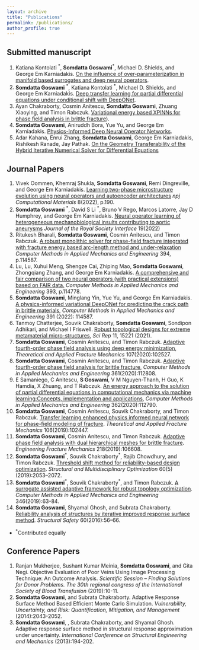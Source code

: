 ```yaml
---
layout: archive
title: "Publications"
permalink: /publications/
author_profile: true
---
```

## Submitted manuscript

1. Katiana Kontolati <sup>\*</sup>, **Somdatta Goswami**<sup>\*</sup>, Michael D. Shields, and George Em Karniadakis. [On the influence of over-parameterization in manifold based surrogates and deep neural operators](https://arxiv.org/abs/2203.05071).
1. **Somdatta Goswami** <sup>\*</sup>, Katiana Kontolati <sup>\*</sup>, Michael D. Shields, and George Em Karniadakis. [Deep transfer learning for partial differential equations under conditional shift with DeepONet](https://arxiv.org/abs/2204.09810).
1. Ayan Chakraborty, Cosmin Anitescu, **Somdatta Goswami**, Zhuang Xiaoying, and Timon Rabczuk. [Variational energy based XPINNs for phase field analysis in brittle fracture](https://arxiv.org/abs/2207.02307)).
1. **Somdatta Goswami**, Aniruddh Bora, Yue Yu, and George Em Karniadakis. [Physics-Informed Deep Neural Operator Networks](https://arxiv.org/abs/2207.05748).
1. Adar Kahana, Enrui Zhang, **Somdatta Goswami**, George Em Karniadakis, Rishikesh Ranade, Jay Pathak. [On the Geometry Transferability of the Hybrid Iterative Numerical Solver for Differential Equations](https://arxiv.org/abs/2210.17392)

## Journal Papers

1. Vivek Oommen, Khemraj Shukla, **Somdatta Goswami**, Remi Dingreville, and George Em Karniadakis. [Learning two-phase microstructure evolution using neural operators and autoencoder architectures](https://www.nature.com/articles/s41524-022-00876-7) *npj Computational Materials*  8(2022), p.190.
1. **Somdatta Goswami** <sup>\*</sup>, David S Li <sup>\*</sup>, Bruno V Rego, Marcos Latorre, Jay D Humphrey, and George Em Karniadakis. [Neural operator learning of heterogeneous mechanobiological insults contributing to aortic aneurysms](https://royalsocietypublishing.org/doi/10.1098/rsif.2022.0410) *Journal of the Royal Society Interface* 19(2022)
1. Ritukesh Bharali, **Somdatta Goswami**, Cosmin Anitescu, and Timon Rabczuk. [A robust monolithic solver for phase-field fracture integrated with fracture energy based arc-length method and under-relaxation](https://www.sciencedirect.com/science/article/pii/S0045782522001992) *Computer Methods in Applied Mechanics and Engineering* 394, p.114587.
1. Lu, Lu, Xuhui Meng, Shengze Cai, Zhiping Mao, **Somdatta Goswami**, Zhongqiang Zhang, and George Em Karniadakis. [A comprehensive and fair comparison of two neural operators (with practical extensions) based on FAIR data.](https://www.sciencedirect.com/science/article/abs/pii/S0045782522001207?via%3Dihub) *Computer Methods in Applied Mechanics and Engineering* 393, p.114778.
1. **Somdatta Goswami**, Minglang Yin, Yue Yu, and George Em Karniadakis. [A physics-informed variational DeepONet for predicting the crack
path in brittle materials](https://www.sciencedirect.com/science/article/abs/pii/S004578252200010X?via%3Dihub), *Computer Methods in Applied Mechanics and Engineering* 391 (2022): 114587.
1. Tanmoy Chatterjee, Souvik Chakraborty, **Somdatta Goswami**, Sondipon Adhikari, and Michael I Friswell. [Robust topological designs for extreme metamaterial micro-structures](https://www.nature.com/articles/s41598-021-94520-x), *Sci Rep* 11, 15221 (2021).
1. **Somdatta Goswami**, Cosmin Anitescu, and Timon Rabczuk. [Adaptive fourth-order phase field analysis using deep energy minimization](https://doi.org/10.1016/j.tafmec.2020.102527), *Theoretical and Applied Fracture Mechanics* 107(2020):102527.
1. **Somdatta Goswami**, Cosmin Anitescu, and Timon Rabczuk. [Adaptive fourth-order phase field analysis for brittle fracture](https://doi.org/10.1016/j.cma.2019.112808),  *Computer Methods in Applied Mechanics and Engineering* 361(2020):112808.
1. E Samaniego, C Anitescu, **S Goswami**, V M Nguyen-Thanh, H Guo, K Hamdia, X Zhuang, and T Rabczuk. [An energy approach to the solution of partial differential equations in computational mechanics via machine learning:Concepts, implementation and applications](https://doi.org/10.1016/j.cma.2019.112790), *Computer Methods in Applied Mechanics and Engineering* 362(2020):112790.
1. **Somdatta Goswami**, Cosmin Anitescu, Souvik Chakraborty, and Timon Rabczuk. [Transfer learning enhanced physics informed neural network for phase-field modeling of fracture](https://doi.org/10.1016/j.tafmec.2019.102447). *Theoretical and Applied Fracture Mechanics* 106(2019):102447.
1. **Somdatta Goswami**, Cosmin Anitescu, and Timon Rabczuk. [Adaptive phase field analysis with dual hierarchical meshes for brittle fracture](https://doi.org/10.1016/j.engfracmech.2019.106608). *Engineering Fracture Mechanics* 218(2019):106608.
1. **Somdatta Goswami**<sup>\*</sup>, Souvik Chakraborty<sup>\*</sup>, Rajib Chowdhury, and Timon Rabczuk. [Threshold shift method for reliability-based design optimization](https://doi.org/10.1007/s00158-019-02310-x). *Structural and Multidisciplinary Optimization* 60(5)(2019):2053–2072.
1. **Somdatta Goswami**<sup>\*</sup>, Souvik Chakraborty<sup>\*</sup>, and Timon Rabczuk. [A surrogate assisted adaptive framework for robust topology optimization](https://doi.org/10.1016/j.cma.2018.11.030). *Computer Methods in Applied Mechanics and Engineering* 346(2019):63-84.
1. **Somdatta Goswami**, Shyamal Ghosh, and Subrata Chakraborty. [Reliability analysis of structures by iterative improved response surface method](https://doi.org/10.1016/j.strusafe.2016.02.002). *Structural Safety* 60(2016):56–66.
                                                                        
- <sup>\*</sup>Contributed equally

## Conference Papers

1. Ranjan Mukherjee, Sushant Kumar Meinia, **Somdatta Goswami**, and Gita Negi. Objective Evaluation of Poor Veins Using Image Processing Technique: An Outcome Analysis. *Scientific Session – Finding Solutions for Donor Problems. The 30th regional congress of the International Society of Blood Transfusion* (2019):10-11.
1. **Somdatta Goswami**, and Subrata Chakraborty. Adaptive Response Surface Method Based Efficient Monte Carlo Simulation. *Vulnerability, Uncertainty, and Risk: Quantification, Mitigation, and Management* (2014):2043-2052.
1. **Somdatta Goswami**, , Subrata Chakraborty, and Shyamal Ghosh. Adaptive response surface method in structural response approximation under uncertainty. *International Conference on Structural Engineering and Mechanics* (2013):194-202.
